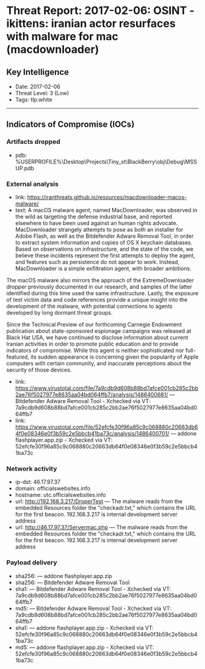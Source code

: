 # Threat Report: 2017-02-06: OSINT - ikittens: iranian actor resurfaces with malware for mac (macdownloader)


## Key Intelligence
* Date: 2017-02-06
* Threat Level: 3 (Low)
* Tags: tlp:white

---

## Indicators of Compromise (IOCs)
### Artifacts dropped
* pdb: %USERPROFILE%\Desktop\Projects\Tiny_st\BlackBerry\obj\Debug\MSSUP.pdb

### External analysis
* link: https://iranthreats.github.io/resources/macdownloader-macos-malware/
* text: A macOS malware agent, named MacDownloader, was observed in the wild as targeting the defense industrial base, and reported elsewhere to have been used against an human rights advocate. MacDownloader strangely attempts to pose as both an installer for Adobe Flash, as well as the Bitdefender Adware Removal Tool, in order to extract system information and copies of OS X keychain databases. Based on observations on infrastructure, and the state of the code, we believe these incidents represent the first attempts to deploy the agent, and features such as persistence do not appear to work. Instead, MacDownloader is a simple exfiltration agent, with broader ambitions.

The macOS malware also mirrors the approach of the ExtremeDownloader dropper previously documented in our research, and samples of the latter identified during this time used the same infrastructure. Lastly, the exposure of test victim data and code references provide a unique insight into the development of the malware, with potential connections to agents developed by long dormant threat groups.

Since the Technical Preview of our forthcoming Carnegie Endowment publication about state-sponsored espionage campaigns was released at Black Hat USA, we have continued to disclose information about current Iranian activities in order to promote public education and to provide indicators of compromise. While this agent is neither sophisticated nor full-featured, its sudden appearance is concerning given the popularity of Apple computers with certain community, and inaccurate perceptions about the security of those devices.
* link: https://www.virustotal.com/file/7a9cdb9d608b88bd7afce001cb285c2bb2ae76f5027977e8635aa04bd064ffb7/analysis/1486400681/ — Bitdefender Adware Removal Tool - Xchecked via VT: 7a9cdb9d608b88bd7afce001cb285c2bb2ae76f5027977e8635aa04bd064ffb7
* link: https://www.virustotal.com/file/52efcfe30f96a85c9c068880c20663db64f0e08346e0f3b59c2e5bbcb41ba73c/analysis/1486400701/ — addone flashplayer.app.zip - Xchecked via VT: 52efcfe30f96a85c9c068880c20663db64f0e08346e0f3b59c2e5bbcb41ba73c

### Network activity
* ip-dst: 46.17.97.37
* domain: officialswebsites.info
* hostname: utc.officialswebsites.info
* url: http://192.168.3.217/DroperTest — The malware reads from the embedded Resources folder the "checkadr.txt," which contains the URL for the first beacon. 192.168.3.217 is internal development server address
* url: http://46.17.97.37/Servermac.php — The malware reads from the embedded Resources folder the "checkadr.txt," which contains the URL for the first beacon. 192.168.3.217 is internal development server address

### Payload delivery
* sha256: <sha256> — addone flashplayer.app.zip
* sha256: <sha256> — Bitdefender Adware Removal Tool
* sha1: <sha1> — Bitdefender Adware Removal Tool - Xchecked via VT: 7a9cdb9d608b88bd7afce001cb285c2bb2ae76f5027977e8635aa04bd064ffb7
* md5: <md5> — Bitdefender Adware Removal Tool - Xchecked via VT: 7a9cdb9d608b88bd7afce001cb285c2bb2ae76f5027977e8635aa04bd064ffb7
* sha1: <sha1> — addone flashplayer.app.zip - Xchecked via VT: 52efcfe30f96a85c9c068880c20663db64f0e08346e0f3b59c2e5bbcb41ba73c
* md5: <md5> — addone flashplayer.app.zip - Xchecked via VT: 52efcfe30f96a85c9c068880c20663db64f0e08346e0f3b59c2e5bbcb41ba73c
